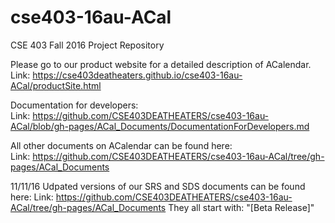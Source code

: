 # cse403-16au-ACal
CSE 403 Fall 2016 Project Repository

Please go to our product website for a detailed description of ACalendar.     
Link: https://cse403deatheaters.github.io/cse403-16au-ACal/productSite.html

Documentation for developers:     
Link: https://github.com/CSE403DEATHEATERS/cse403-16au-ACal/blob/gh-pages/ACal_Documents/DocumentationForDevelopers.md

All other documents on ACalendar can be found here:     
Link: https://github.com/CSE403DEATHEATERS/cse403-16au-ACal/tree/gh-pages/ACal_Documents

11/11/16
Udpated versions of our SRS and SDS documents can be found here:
Link: https://github.com/CSE403DEATHEATERS/cse403-16au-ACal/tree/gh-pages/ACal_Documents
They all start with: "[Beta Release]"
